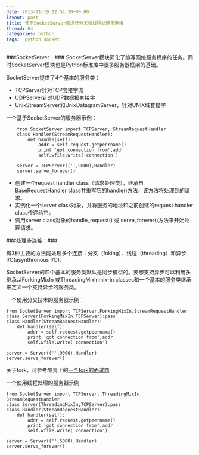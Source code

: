 ```yaml
---
date: 2013-11-19 12:54:30+00:00
layout: post
title: 使用SocketServer库进行分叉和线程处理多连接
thread: 04
categories: python 
tags:  python socket
---
```


###SocketServer：###
SocketServer模块简化了编写网络服务程序的任务。同时SocketServer模块也是Python标准库中很多服务器框架的基础。

SocketServer提供了4个基本的服务类：

- TCPServer针对TCP套接字流
- UDPServer针对UDP数据报套接字
- UnixStreamServer和UnixDatagramServer，针对UNIX域套接字

一个基于SocketServer的服务器示例：

		from SocketServer import TCPServer, StreamRequestHandler
		class Handler(StreamRequestHandler):
			def handle(self):
				addr = self.request.getpeername()
				print 'got connection from',addr
				self.wfile.write('connection')
		
		server = TCPServer(('',9000),Handler)
		server.serve_forever()


- 创建一个request handler class（请求处理类），继承自BaseRequestHandler class并重写它的handle()方法，该方法将处理到的请求。
- 实例化一个server class对象，并将服务的地址和之前创建的request handler class传递给它。
- 调用server class对象的handle_request() 或 serve_forever()方法来开始处理请求。

###处理多连接：###

有3种主要的方法能处理多个连接：分叉（foking）、线程（threading）和异步I/O(asynthronous I/O).

SocketServer的四个基本的服务类默认是同步模型的。要想支持异步可以利用多继承从ForkingMixIn 或ThreadingMixInmix-in classes和一个基本的服务类继承来定义一个支持异步的服务类。

一个使用分叉技术的服务器示例：

	from SocketServer import TCPServer,ForkingMixIn,StreamRequestHandler
	class Server(ForkingMixIn,TCPServer):pass
	class Handler(StreamRequestHandler):
		def handler(self):
			addr = self.request.getpeername()
			print 'got connection from',addr
			self.wfile.write('connection')
	
	server = Server(('',9000),Handler)
	server.serve_forever()

关于fork，可参考酷壳上的[一个fork的面试题](http://coolshell.cn/articles/7965.html)

一个使用线程处理的服务器示例：

	from SocketServer import TCPServer, ThreadingMixIn, StreamRequestHandler
	class Server(ThreadingMixIn,TCPServer):pass
	class Handler(StreamRequestHandler):
		def handler(self):
			addr = self.request.getpeername()
			print 'got connection from',addr
			self.wfile.write('connection')
		
	server = Server(('',5000),Handler)
	server.serve_forever()




